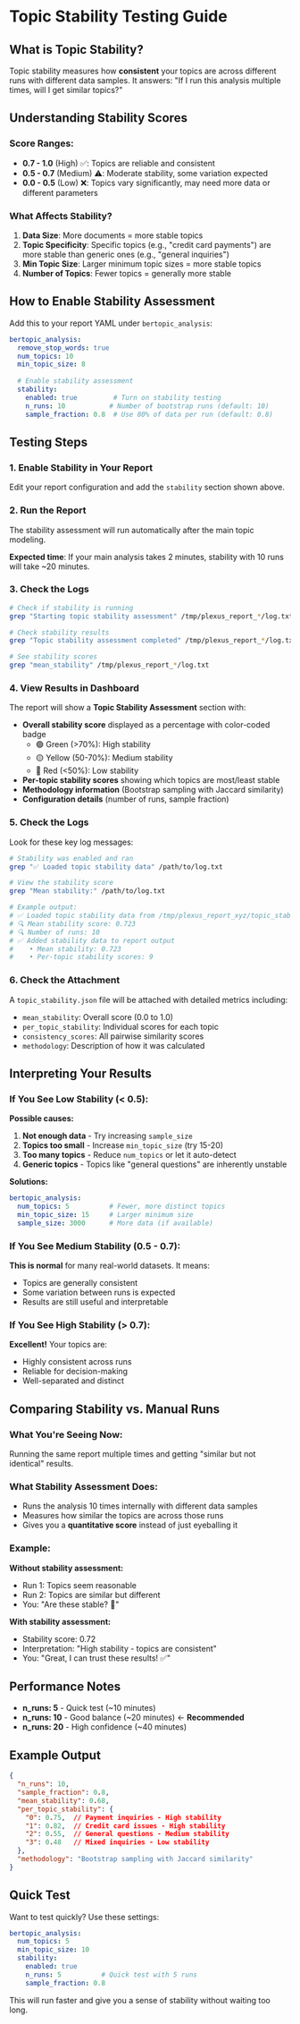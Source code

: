 # Topic Stability Testing Guide

## What is Topic Stability?

Topic stability measures how **consistent** your topics are across different runs with different data samples. It answers: "If I run this analysis multiple times, will I get similar topics?"

## Understanding Stability Scores

### Score Ranges:
- **0.7 - 1.0** (High) ✅: Topics are reliable and consistent
- **0.5 - 0.7** (Medium) ⚠️: Moderate stability, some variation expected  
- **0.0 - 0.5** (Low) ❌: Topics vary significantly, may need more data or different parameters

### What Affects Stability?

1. **Data Size**: More documents = more stable topics
2. **Topic Specificity**: Specific topics (e.g., "credit card payments") are more stable than generic ones (e.g., "general inquiries")
3. **Min Topic Size**: Larger minimum topic sizes = more stable topics
4. **Number of Topics**: Fewer topics = generally more stable

## How to Enable Stability Assessment

Add this to your report YAML under `bertopic_analysis`:

```yaml
bertopic_analysis:
  remove_stop_words: true
  num_topics: 10
  min_topic_size: 8
  
  # Enable stability assessment
  stability:
    enabled: true         # Turn on stability testing
    n_runs: 10           # Number of bootstrap runs (default: 10)
    sample_fraction: 0.8  # Use 80% of data per run (default: 0.8)
```

## Testing Steps

### 1. Enable Stability in Your Report
Edit your report configuration and add the `stability` section shown above.

### 2. Run the Report
The stability assessment will run automatically after the main topic modeling.

**Expected time**: If your main analysis takes 2 minutes, stability with 10 runs will take ~20 minutes.

### 3. Check the Logs
```bash
# Check if stability is running
grep "Starting topic stability assessment" /tmp/plexus_report_*/log.txt

# Check stability results
grep "Topic stability assessment completed" /tmp/plexus_report_*/log.txt

# See stability scores
grep "mean_stability" /tmp/plexus_report_*/log.txt
```

### 4. View Results in Dashboard
The report will show a **Topic Stability Assessment** section with:
- **Overall stability score** displayed as a percentage with color-coded badge
  - 🟢 Green (>70%): High stability
  - 🟡 Yellow (50-70%): Medium stability  
  - 🔴 Red (<50%): Low stability
- **Per-topic stability scores** showing which topics are most/least stable
- **Methodology information** (Bootstrap sampling with Jaccard similarity)
- **Configuration details** (number of runs, sample fraction)

### 5. Check the Logs
Look for these key log messages:
```bash
# Stability was enabled and ran
grep "✅ Loaded topic stability data" /path/to/log.txt

# View the stability score
grep "Mean stability:" /path/to/log.txt

# Example output:
# ✅ Loaded topic stability data from /tmp/plexus_report_xyz/topic_stability.json
# 🔍 Mean stability score: 0.723
# 🔍 Number of runs: 10
# ✅ Added stability data to report output
#    • Mean stability: 0.723
#    • Per-topic stability scores: 9
```

### 6. Check the Attachment
A `topic_stability.json` file will be attached with detailed metrics including:
- `mean_stability`: Overall score (0.0 to 1.0)
- `per_topic_stability`: Individual scores for each topic
- `consistency_scores`: All pairwise similarity scores
- `methodology`: Description of how it was calculated

## Interpreting Your Results

### If You See Low Stability (< 0.5):

**Possible causes:**
1. **Not enough data** - Try increasing `sample_size`
2. **Topics too small** - Increase `min_topic_size` (try 15-20)
3. **Too many topics** - Reduce `num_topics` or let it auto-detect
4. **Generic topics** - Topics like "general questions" are inherently unstable

**Solutions:**
```yaml
bertopic_analysis:
  num_topics: 5          # Fewer, more distinct topics
  min_topic_size: 15     # Larger minimum size
  sample_size: 3000      # More data (if available)
```

### If You See Medium Stability (0.5 - 0.7):

**This is normal** for many real-world datasets. It means:
- Topics are generally consistent
- Some variation between runs is expected
- Results are still useful and interpretable

### If You See High Stability (> 0.7):

**Excellent!** Your topics are:
- Highly consistent across runs
- Reliable for decision-making
- Well-separated and distinct

## Comparing Stability vs. Manual Runs

### What You're Seeing Now:
Running the same report multiple times and getting "similar but not identical" results.

### What Stability Assessment Does:
- Runs the analysis 10 times internally with different data samples
- Measures how similar the topics are across those runs
- Gives you a **quantitative score** instead of just eyeballing it

### Example:

**Without stability assessment:**
- Run 1: Topics seem reasonable
- Run 2: Topics are similar but different
- You: "Are these stable? 🤔"

**With stability assessment:**
- Stability score: 0.72
- Interpretation: "High stability - topics are consistent"
- You: "Great, I can trust these results! ✅"

## Performance Notes

- **n_runs: 5** - Quick test (~10 minutes)
- **n_runs: 10** - Good balance (~20 minutes) ← **Recommended**
- **n_runs: 20** - High confidence (~40 minutes)

## Example Output

```json
{
  "n_runs": 10,
  "sample_fraction": 0.8,
  "mean_stability": 0.68,
  "per_topic_stability": {
    "0": 0.75,  // Payment inquiries - High stability
    "1": 0.82,  // Credit card issues - High stability
    "2": 0.55,  // General questions - Medium stability
    "3": 0.48   // Mixed inquiries - Low stability
  },
  "methodology": "Bootstrap sampling with Jaccard similarity"
}
```

## Quick Test

Want to test quickly? Use these settings:

```yaml
bertopic_analysis:
  num_topics: 5
  min_topic_size: 10
  stability:
    enabled: true
    n_runs: 5          # Quick test with 5 runs
    sample_fraction: 0.8
```

This will run faster and give you a sense of stability without waiting too long.

